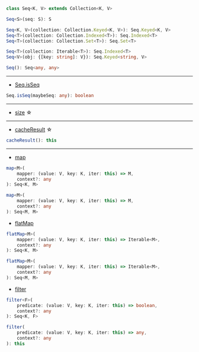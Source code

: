 ```ts
class Seq<K, V> extends Collection<K, V>
```

```ts
Seq<S>(seq: S): S

Seq<K, V>(collection: Collection.Keyed<K, V>): Seq.Keyed<K, V>
Seq<T>(collection: Collection.Indexed<T>): Seq.Indexed<T>
Seq<T>(collection: Collection.Set<T>): Seq.Set<T>

Seq<T>(collection: Iterable<T>): Seq.Indexed<T>
Seq<V>(obj: {[key: string]: V}): Seq.Keyed<string, V>

Seq(): Seq<any, any>
```

---

- [Seq.isSeq](https://facebook.github.io/immutable-js/docs/#/Seq/isSeq)

```ts
Seq.isSeq(maybeSeq: any): boolean
```

---

- [size](https://facebook.github.io/immutable-js/docs/#/Seq/size) ☆

---

- [cacheResult](https://facebook.github.io/immutable-js/docs/#/Seq/cacheResult) ☆

```ts
cacheResult(): this
```

---

- [map](https://facebook.github.io/immutable-js/docs/#/Seq/map)

```ts
map<M>(
    mapper: (value: V, key: K, iter: this) => M,
    context?: any
): Seq<K, M>

map<M>(
    mapper: (value: V, key: K, iter: this) => M,
    context?: any
): Seq<M, M>
```

- [flatMap](https://facebook.github.io/immutable-js/docs/#/Seq/flatMap)

```ts
flatMap<M>(
    mapper: (value: V, key: K, iter: this) => Iterable<M>,
    context?: any
): Seq<K, M>

flatMap<M>(
    mapper: (value: V, key: K, iter: this) => Iterable<M>,
    context?: any
): Seq<M, M>
```

- [filter](https://facebook.github.io/immutable-js/docs/#/Seq/filter)

```ts
filter<F>(
    predicate: (value: V, key: K, iter: this) => boolean,
    context?: any
): Seq<K, F>

filter(
    predicate: (value: V, key: K, iter: this) => any,
    context?: any
): this
```
